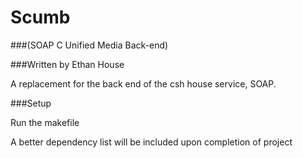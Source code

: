 Scumb
==========
###(SOAP C Unified Media Back-end)

###Written by Ethan House

A replacement for the back end of the csh house service, SOAP. 

###Setup
<p>Run the makefile</p>
<p>A better dependency list will be included upon completion of project</p>
